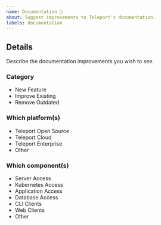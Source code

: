 ```yaml
---
name: Documentation 📝
about: Suggest improvements to Teleport's documentation.
labels: documentation
---
```

## Details
Describe the documentation improvements you wish to see.

### Category
<!-- Delete non-applicable category -->
- New Feature
- Improve Existing
- Remove Outdated

### Which platform(s)
<!-- Delete non-applicable platforms -->
- Teleport Open Source
- Teleport Cloud
- Teleport Enterprise
- Other

### Which component(s)
<!-- Delete non-applicable components -->
- Server Access
- Kubernetes Access
- Application Access
- Database Access
- CLI Clients
- Web Clients
- Other
